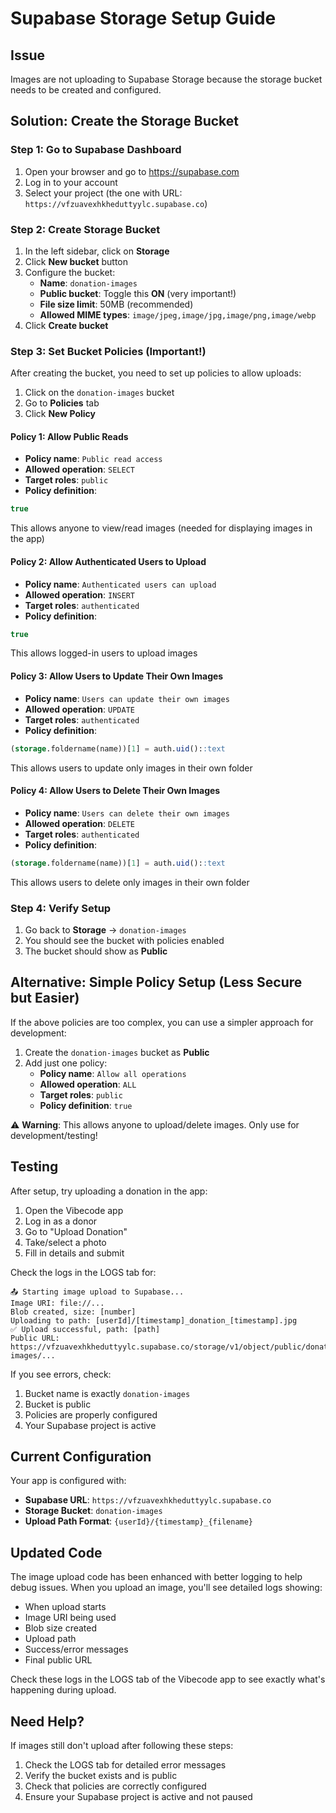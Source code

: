# Supabase Storage Setup Guide

## Issue
Images are not uploading to Supabase Storage because the storage bucket needs to be created and configured.

## Solution: Create the Storage Bucket

### Step 1: Go to Supabase Dashboard
1. Open your browser and go to https://supabase.com
2. Log in to your account
3. Select your project (the one with URL: `https://vfzuavexhkheduttyylc.supabase.co`)

### Step 2: Create Storage Bucket
1. In the left sidebar, click on **Storage**
2. Click **New bucket** button
3. Configure the bucket:
   - **Name**: `donation-images`
   - **Public bucket**: Toggle this **ON** (very important!)
   - **File size limit**: 50MB (recommended)
   - **Allowed MIME types**: `image/jpeg,image/jpg,image/png,image/webp`
4. Click **Create bucket**

### Step 3: Set Bucket Policies (Important!)
After creating the bucket, you need to set up policies to allow uploads:

1. Click on the `donation-images` bucket
2. Go to **Policies** tab
3. Click **New Policy**

#### Policy 1: Allow Public Reads
- **Policy name**: `Public read access`
- **Allowed operation**: `SELECT`
- **Target roles**: `public`
- **Policy definition**:
```sql
true
```
This allows anyone to view/read images (needed for displaying images in the app)

#### Policy 2: Allow Authenticated Users to Upload
- **Policy name**: `Authenticated users can upload`
- **Allowed operation**: `INSERT`
- **Target roles**: `authenticated`
- **Policy definition**:
```sql
true
```
This allows logged-in users to upload images

#### Policy 3: Allow Users to Update Their Own Images
- **Policy name**: `Users can update their own images`
- **Allowed operation**: `UPDATE`
- **Target roles**: `authenticated`
- **Policy definition**:
```sql
(storage.foldername(name))[1] = auth.uid()::text
```
This allows users to update only images in their own folder

#### Policy 4: Allow Users to Delete Their Own Images
- **Policy name**: `Users can delete their own images`
- **Allowed operation**: `DELETE`
- **Target roles**: `authenticated`
- **Policy definition**:
```sql
(storage.foldername(name))[1] = auth.uid()::text
```
This allows users to delete only images in their own folder

### Step 4: Verify Setup
1. Go back to **Storage** → `donation-images`
2. You should see the bucket with policies enabled
3. The bucket should show as **Public**

## Alternative: Simple Policy Setup (Less Secure but Easier)

If the above policies are too complex, you can use a simpler approach for development:

1. Create the `donation-images` bucket as **Public**
2. Add just one policy:
   - **Policy name**: `Allow all operations`
   - **Allowed operation**: `ALL`
   - **Target roles**: `public`
   - **Policy definition**: `true`

⚠️ **Warning**: This allows anyone to upload/delete images. Only use for development/testing!

## Testing

After setup, try uploading a donation in the app:

1. Open the Vibecode app
2. Log in as a donor
3. Go to "Upload Donation"
4. Take/select a photo
5. Fill in details and submit

Check the logs in the LOGS tab for:
```
📤 Starting image upload to Supabase...
Image URI: file://...
Blob created, size: [number]
Uploading to path: [userId]/[timestamp]_donation_[timestamp].jpg
✅ Upload successful, path: [path]
Public URL: https://vfzuavexhkheduttyylc.supabase.co/storage/v1/object/public/donation-images/...
```

If you see errors, check:
1. Bucket name is exactly `donation-images`
2. Bucket is public
3. Policies are properly configured
4. Your Supabase project is active

## Current Configuration

Your app is configured with:
- **Supabase URL**: `https://vfzuavexhkheduttyylc.supabase.co`
- **Storage Bucket**: `donation-images`
- **Upload Path Format**: `{userId}/{timestamp}_{filename}`

## Updated Code

The image upload code has been enhanced with better logging to help debug issues. When you upload an image, you'll see detailed logs showing:
- When upload starts
- Image URI being used
- Blob size created
- Upload path
- Success/error messages
- Final public URL

Check these logs in the LOGS tab of the Vibecode app to see exactly what's happening during upload.

## Need Help?

If images still don't upload after following these steps:
1. Check the LOGS tab for detailed error messages
2. Verify the bucket exists and is public
3. Check that policies are correctly configured
4. Ensure your Supabase project is active and not paused
